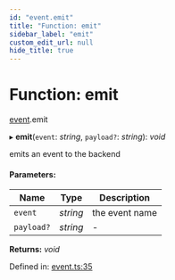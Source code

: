 ```yaml
---
id: "event.emit"
title: "Function: emit"
sidebar_label: "emit"
custom_edit_url: null
hide_title: true
---
```


# Function: emit

[event](../modules/event.md).emit

▸ **emit**(`event`: *string*, `payload?`: *string*): *void*

emits an event to the backend

#### Parameters:

Name | Type | Description |
------ | ------ | ------ |
`event` | *string* | the event name   |
`payload?` | *string* | - |

**Returns:** *void*

Defined in: [event.ts:35](https://github.com/tauri-apps/tauri/blob/237b49b/cli/tauri.js/api-src/event.ts#L35)
